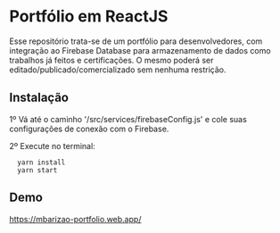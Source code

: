 
# Portfólio em ReactJS

Esse repositório trata-se de um portfólio para desenvolvedores, com integração ao Firebase Database para armazenamento de dados como trabalhos já feitos e certificações.
O mesmo poderá ser editado/publicado/comercializado sem nenhuma restrição.

## Instalação

1º Vá até o caminho '/src/services/firebaseConfig.js' e cole suas configurações de conexão com o Firebase.

2º Execute no terminal:
```
  yarn install
  yarn start
```
    
## Demo

https://mbarizao-portfolio.web.app/

